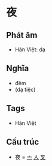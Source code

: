 # 夜

## Phát âm
* Hán Việt: dạ

## Nghĩa
* đêm
* (dạ tiệc)

## Tags
* Hán Việt

## Cấu trúc
* 夜 = [亠](亠.md) [人](人.md) [叉](叉.md)

<script>window.HANZI_FIELD='夜';</script>